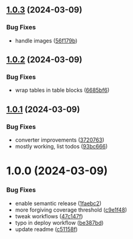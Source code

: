 ## [1.0.3](https://github.com/aemsites/devsite-runtime-connector/compare/v1.0.2...v1.0.3) (2024-03-09)


### Bug Fixes

* handle images ([56f179b](https://github.com/aemsites/devsite-runtime-connector/commit/56f179bb6cb4744ff6ac331e01eb9166117ffc42))

## [1.0.2](https://github.com/aemsites/devsite-runtime-connector/compare/v1.0.1...v1.0.2) (2024-03-09)


### Bug Fixes

* wrap tables in table blocks ([6685bf6](https://github.com/aemsites/devsite-runtime-connector/commit/6685bf6c7dd7c63c215fd0d83f0ad11a253463a9))

## [1.0.1](https://github.com/aemsites/devsite-runtime-connector/compare/v1.0.0...v1.0.1) (2024-03-09)


### Bug Fixes

* converter improvements ([3720763](https://github.com/aemsites/devsite-runtime-connector/commit/372076333b9f6f0bcdb325d57828b6d8f90909ea))
* mostly working, list todos ([93bc666](https://github.com/aemsites/devsite-runtime-connector/commit/93bc6668c2fab616f76043f2a57969a406c68cba))

# 1.0.0 (2024-03-09)


### Bug Fixes

* enable semantic release ([1faebc2](https://github.com/aemsites/devsite-runtime-connector/commit/1faebc24617a35cf35bf6ade2684abf3a8cb1772))
* more forgiving coverage threshold ([c9e1f48](https://github.com/aemsites/devsite-runtime-connector/commit/c9e1f487bdf52f1ea61ac9b06b1ce680c71d5892))
* tweak workflows ([47c147f](https://github.com/aemsites/devsite-runtime-connector/commit/47c147fc6b90be901adcae7d5f0044fe9b0c20b0))
* typo in deploy workflow ([be387bd](https://github.com/aemsites/devsite-runtime-connector/commit/be387bd49577f98a688822d2eac54c64eb28d21a))
* update readme ([c51158f](https://github.com/aemsites/devsite-runtime-connector/commit/c51158f6482a431b860ee7a0e08df436ffeed568))
